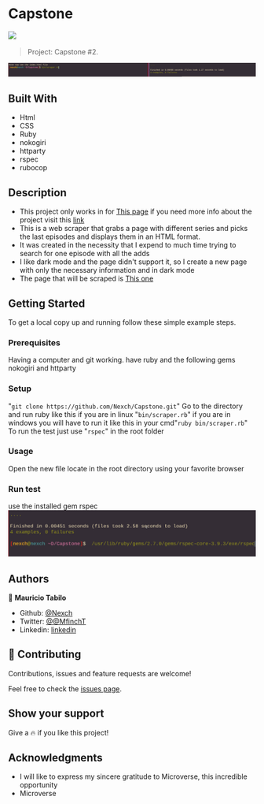# Capstone

![](https://img.shields.io/badge/Microverse-blueviolet)

> Project: Capstone #2.

![screenshot](./pics/shot2.jpg)

## Built With

- Html
- CSS
- Ruby
- nokogiri
- httparty
- rspec
- rubocop

## Description
- This project only works in for [This page](https://www3.animeflv.net/) if you need more info about the project visit this [link](https://www.notion.so/Build-your-own-scraper-f54eaca54d8a4d758a5f0141468127a8)
- This is a web scraper that grabs a page with different series and picks the last episodes and displays them in an HTML format.
- It was created in the necessity that I expend to much time trying to search for one episode with all the adds
- I like dark mode and the page didn't support it, so I create a new page with only the necessary information and in dark mode
- The page that will be scraped is [This one](https://www3.animeflv.net/)

## Getting Started

To get a local copy up and running follow these simple example steps.

### Prerequisites
Having a computer and git working.
have ruby and the following gems nokogiri and httparty
### Setup
"``` git clone https://github.com/Nexch/Capstone.git ```"
Go to the directory and run ruby like this if you are in linux "``bin/scraper.rb``"
if you are in windows you will have to run it like this in your cmd"``ruby bin/scraper.rb``"
To run the test just use "``rspec``" in the root folder
### Usage
Open the new file locate in the root directory using your favorite browser

### Run test
use the installed gem rspec
![screenshot](./pics/rspec.jpg)

## Authors
👤 **Mauricio Tabilo**

- Github: [@Nexch](https://github.com/Nexch)
- Twitter: [@@MfinchT](https://twitter.com/MfinchT)
- Linkedin: [linkedin](https://www.linkedin.com/in/Nexch)

## 🤝 Contributing

Contributions, issues and feature requests are welcome!

Feel free to check the [issues page](issues/).

## Show your support

Give a :fire: if you like this project!

## Acknowledgments

- I will like to express my sincere gratitude to Microverse, this incredible opportunity
- Microverse
